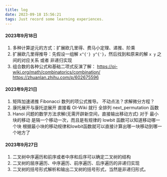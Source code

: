 ```yaml
---
title: log
date: 2023-09-18 15:56:21
tags: Just record some learning experiences.
---
```


#### 2023年9月18日
1. 多种计算逆元的方式：扩展欧几里得、费马小定理、递推、阶乘
2. 扩展欧几里得推导：先假设一组解 `x^{'} y^{'}`，然后找到和原来的解 `x y` 之间的对应关系 或者 非递归实现
3. 组合数的各种公式和基础二项式反演了解：
https://oi-wiki.org/math/combinatorics/combination/
https://zhuanlan.zhihu.com/p/602675596

#### 2023年9月21日
1. 矩阵加速递推
Fibonacci 数列的项公式推导。
不动点法？求解微分方程？
2. 康托展开与康托逆展开 直接看 OI-Wiki 就行
全排列 next_permutation 函数
3. Hanoi 问题的数学方法求解(无需开辟新空间，直接输出移动方式)
对于 最小块的移动 是隔一个移动一次，而且是有规律的
lowbit 函数可以知道移动哪一个块
根据最小块的移动规律和lowbit函数就可以直接计算出哪一块移动到哪一个地方了

#### 2023年9月27日
1. 二叉树中序遍历和前序或者中序和后序可以确定二叉树的结构
1. 二叉树的层序遍历、中序遍历、前序遍历、后序遍历的非递归实现
2. 二叉树的括号形式解析和输出二叉树的括号形式，当然是非递归形式。


